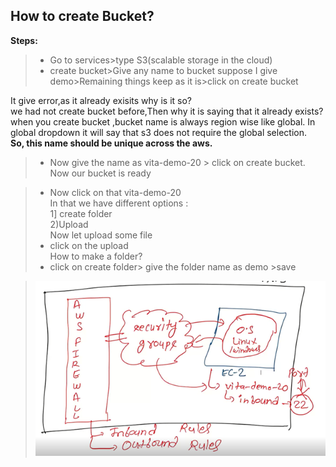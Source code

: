 ## How to create Bucket?
**Steps:**
  >+ Go to services>type S3(scalable storage in the cloud)
  > + create bucket>Give any name to bucket suppose I give demo>Remaining things keep as it is>click on create bucket


It give error,as it already exisits why is it so?\
we had not create bucket before,Then why it is saying that it already exists?\
when you create bucket ,bucket name is always region wise like global. In global dropdown it will say that s3 does not require the global selection.\
**So, this name should be unique across the aws.**

> + Now give the name as vita-demo-20 > click on create bucket.\
Now our bucket is ready

> + Now click on  that vita-demo-20\
In that we have different options : \
1] create folder\
2)Upload\
Now let upload some file 
 > + click on the upload \
How to make a folder? 
> + click on create folder> give the folder name as demo >save

>  ![](Image/1.png)
